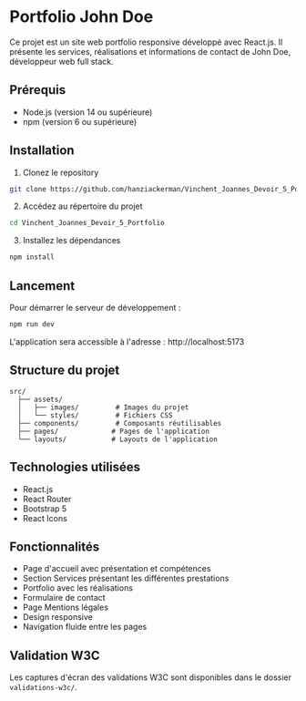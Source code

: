 # Portfolio John Doe

Ce projet est un site web portfolio responsive développé avec React.js. Il présente les services, réalisations et informations de contact de John Doe, développeur web full stack.

## Prérequis

- Node.js (version 14 ou supérieure)
- npm (version 6 ou supérieure)

## Installation

1. Clonez le repository
```bash
git clone https://github.com/hanziackerman/Vinchent_Joannes_Devoir_5_Portfolio.git
```

2. Accédez au répertoire du projet
```bash
cd Vinchent_Joannes_Devoir_5_Portfolio
```

3. Installez les dépendances
```bash
npm install
```

## Lancement

Pour démarrer le serveur de développement :
```bash
npm run dev
```

L'application sera accessible à l'adresse : http://localhost:5173

## Structure du projet

```
src/
  ├── assets/
  │   ├── images/         # Images du projet
  │   └── styles/         # Fichiers CSS
  ├── components/         # Composants réutilisables
  ├── pages/             # Pages de l'application
  └── layouts/           # Layouts de l'application
```

## Technologies utilisées

- React.js
- React Router
- Bootstrap 5
- React Icons

## Fonctionnalités

- Page d'accueil avec présentation et compétences
- Section Services présentant les différentes prestations
- Portfolio avec les réalisations
- Formulaire de contact
- Page Mentions légales
- Design responsive
- Navigation fluide entre les pages

## Validation W3C

Les captures d'écran des validations W3C sont disponibles dans le dossier `validations-w3c/`.
